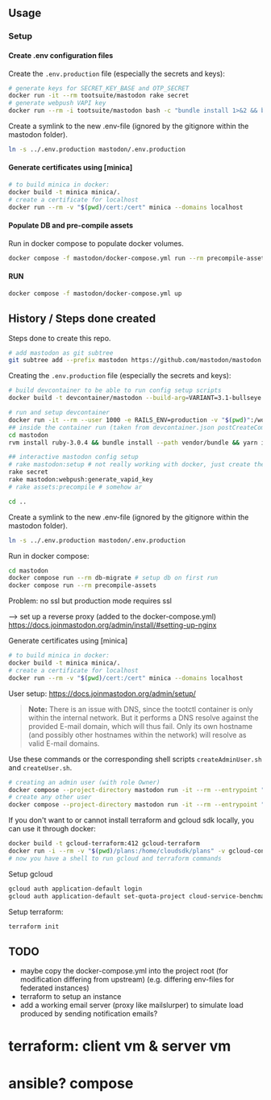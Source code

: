 ## Usage

### Setup

#### Create .env configuration files

Create the `.env.production` file (especially the secrets and keys):

```sh
# generate keys for SECRET_KEY_BASE and OTP_SECRET
docker run -it --rm tootsuite/mastodon rake secret
# generate webpush VAPI key
docker run --rm -i tootsuite/mastodon bash -c "bundle install 1>&2 && bundle exec rake mastodon:webpush:generate_vapid_key"
```

Create a symlink to the new .env-file (ignored by the gitignore within the mastodon folder).

```sh
ln -s ../.env.production mastodon/.env.production
```

#### Generate certificates using [minica]

```sh
# to build minica in docker:
docker build -t minica minica/.
# create a certificate for localhost
docker run --rm -v "$(pwd)/cert:/cert" minica --domains localhost
```

#### Populate DB and pre-compile assets

Run in docker compose to populate docker volumes.

```sh
docker compose -f mastodon/docker-compose.yml run --rm precompile-assets db-migrate
```

#### RUN

```sh
docker compose -f mastodon/docker-compose.yml up
```

## History / Steps done created

Steps done to create this repo.

```sh
# add mastodon as git subtree
git subtree add --prefix mastodon https://github.com/mastodon/mastodon.git v4.0.2 --squash
```

Creating the `.env.production` file (especially the secrets and keys):

```sh
# build devcontainer to be able to run config setup scripts
docker build -t devcontainer/mastodon --build-arg=VARIANT=3.1-bullseye --build-arg=NODE_VERSION=14 .mastodon/devcontainer/
```

```sh
# run and setup devcontainer
docker run -it --rm --user 1000 -e RAILS_ENV=production -v "$(pwd)":/workspaces/mastodon --workdir=/workspaces/mastodon devcontainer/mastodon /bin/bash
## inside the container run (taken from devcontainer.json postCreateCommand - a bit bloated, but it works)
cd mastodon
rvm install ruby-3.0.4 && bundle install --path vendor/bundle && yarn install && gem install rake

## interactive mastodon config setup
# rake mastodon:setup # not really working with docker, just create the file by hand and add the secrets manually
rake secret
rake mastodon:webpush:generate_vapid_key
# rake assets:precompile # somehow ar

cd ..
```

Create a symlink to the new .env-file (ignored by the gitignore within the mastodon folder).

```sh
ln -s ../.env.production mastodon/.env.production
```

Run in docker compose:

```sh
cd mastodon
docker compose run --rm db-migrate # setup db on first run
docker compose run --rm precompile-assets
```

Problem: no ssl but production mode requires ssl

--> set up a reverse proxy (added to the docker-compose.yml) https://docs.joinmastodon.org/admin/install/#setting-up-nginx

Generate certificates using [minica]

```sh
# to build minica in docker:
docker build -t minica minica/.
# create a certificate for localhost
docker run --rm -v "$(pwd)/cert:/cert" minica --domains localhost
```

User setup: https://docs.joinmastodon.org/admin/setup/

> **Note:** There is an issue with DNS, since the tootctl container is only within the internal network.
> But it performs a DNS resolve against the provided E-mail domain, which will thus fail.
> Only its own hostname (and possibly other hostnames within the network) will resolve as valid E-mail domains.

Use these commands or the corresponding shell scripts `createAdminUser.sh` and `createUser.sh`.

```sh
# creating an admin user (with role Owner)
docker compose --project-directory mastodon run -it --rm --entrypoint "bash -c" tootctl 'tootctl accounts create toor --email root@$(hostname) --confirmed --role Owner'
# create any other user
docker compose --project-directory mastodon run -it --rm --entrypoint "bash -c" tootctl "tootctl accounts create user01 --email user01@\$(hostname) --confirmed"
```

If you don't want to or cannot install terraform and gcloud sdk locally, you can use it through docker:

```sh
docker build -t gcloud-terraform:412 gcloud-terraform
docker run -i --rm -v "$(pwd)/plans:/home/cloudsdk/plans" -v gcloud-config-personal:/home/cloudsdk/.config -v gcloud-config-root:/root/.config --name gcloud-terraform -w /home/cloudsdk/plans gcloud-terraform:412
# now you have a shell to run gcloud and terraform commands
```

Setup gcloud

```sh
gcloud auth application-default login
gcloud auth application-default set-quota-project cloud-service-benchmarking-22
```

Setup terraform:

```sh
terraform init
```

## TODO
- maybe copy the docker-compose.yml into the project root (for modification differing from upstream) (e.g. differing env-files for federated instances)
- terraform to setup an instance
- add a working email server (proxy like mailslurper) to simulate load produced by sending notification emails?

# terraform: client vm & server vm

# ansible? compose

